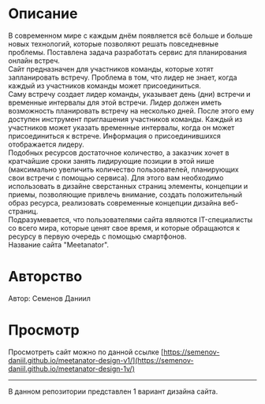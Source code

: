# Описание

  В современном мире с каждым днём появляется всё больше и больше новых
технологий, которые позволяют решать повседневные проблемы. Поставлена задача разработать сервис для планирования онлайн встреч.\
Сайт предназначен для участников команды, которые хотят запланировать встречу.
Проблема в том, что лидер не знает, когда каждый из участников команды может
присоединиться.\
Саму встречу создает лидер команды, указывает день (дни) встречи и временные
интервалы для этой встречи. Лидер должен иметь возможность планировать встречу на
несколько дней. После этого ему доступен инструмент приглашения участников команды.
Каждый из участников может указать временные интервалы, когда он может присоединиться
к встрече. Информация о присоединившихся отображается лидеру.\
Подобных ресурсов достаточное количество, а заказчик хочет в кратчайшие сроки
занять лидирующие позиции в этой нише (максимально увеличить количество пользователей,
планирующих свои встречи с помощью сервиса). Для этого вам необходимо использовать в
дизайне сверстанных страниц элементы, концепции и приемы, позволяющие привлечь
внимание, создать положительный образ ресурса, реализовать современные концепции
дизайна веб-страниц.\
Подразумевается, что пользователями сайта являются IT-специалисты со всего мира,
которые ценят свое время, и которые обращаются к ресурсу в первую очередь с помощью
смартфонов.\
Название сайта "Meetanator".

# Авторство

Автор: Семенов Даниил

# Просмотр

Просмотреть сайт можно по данной ссылке [https://semenov-daniil.github.io/meetanator-design-v1/](https://semenov-daniil.github.io/meetanator-design-1v/)

***

В данном репозитории представлен 1 вариант дизайна сайта.

